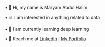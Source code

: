 
• 🌸 Hi, my name is Maryam Abdul Halim </p>
• 📊 I am interested in anything related to data</p>
• 🧠 I am currently learning deep learning</p>
• 💼 Reach me at <a href="https://www.linkedin.com/in/maryamabdhalim/">LinkedIn</a> | <a href="https://sites.google.com/view/maryamhalim/home?authuser=0">My Portfolio</a>

<!--
**MaryVII/maryvii** is a ✨ _special_ ✨ repository because its `README.md` (this file) appears on your GitHub profile.

Here are some ideas to get you started:
• 🌸 Hi, my name is Maryam Abdul Halim
• 📊 I am interested in anything related to data
• 🧠 I am currently learning deep learning
• 💼 Reach me at <a href="https://www.linkedin.com/in/maryamabdhalim/">LinkedIn</a>

-->
